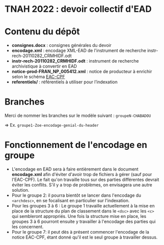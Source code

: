 TNAH 2022 : devoir collectif d'EAD
==================================

# Contenu du dépôt
- **consignes.docx** : consignes générales du devoir
- **encodage.xml** : encodage XML-EAD de l'instrument de recherche instr-rech-20110282_CRMHIDF.odt
- **instr-rech-20110282_CRMHIDF.odt** : instrument de recherche archivistique à convertir en EAD
- **notice-prod-FRAN_NP_005412.xml** : notice de producteur à enrichir selon le schéma [EAC-CPF](./schemas/cpf.xsd)
- **referentiels/** : référentiels à utiliser pour l’indexation

# Branches
Merci de nommer les branches sur le modèle suivant : `groupeN-CHABADOU`

=> Ex. `groupe1-Zoe-encodage-genial-du-header`

# Fonctionnement de l'encodage en groupe
- L'encodage en EAD sera à faire entièrement dans le document **encodage.xml** afin d'éviter d'avoir trop de fichiers à gérer (sauf pour l'EAC-CPF). Le fait qu'on travaille tous sur des parties différentes devrait éviter les conflits. S'il y a trop de problèmes, on envisagera une autre solution.
- Pour le groupe 2: il pourra bientôt se lancer dans l'encodage du `<archdesc>`, en se focalisant en particulier sur l'indexation.
- Pour les groupes 3 à 6 : Le groupe 1 travaille actuellement à la mise en place de la structure du plan de classement dans le `<dsc>` avec les `<c>` qui sembleront appropriés. Une fois la structure mise en place, les groupes 3 à 6 pourront ensuite y travailler à l'encodage des parties qui les concernent.
- Pour le groupe 7: il peut dès à présent commencer l'encodage de la notice EAC-CPF, étant donné qu'il est le seul groupe à travailler dessus.
